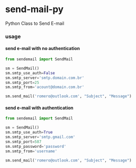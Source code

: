 # send-mail-py
Python Class to Send E-mail


### usage
#### send e-mail with no authentication 
```python
from sendemail import SendMail

sm = SendMail()
sm.smtp_use_auth=False
sm.smtp_server='smtp.domain.com.br'
sm.smtp_port=25
sm.smtp_from='acount@domain.com.br'

sm.send_mail('romero@outlook.com', "Subject", "Message")
```


#### send e-mail with authentication
```python
from sendemail import SendMail

sm = SendMail()
sm.smtp_use_auth=True
sm.smtp_server='smtp.gmail.com'
sm.smtp_port=587
sm.smtp_password='password'
sm.smtp_from='username'

sm.send_mail('romero@outlook.com', "Subject", "Message")
```
